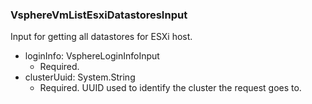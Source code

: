 ### VsphereVmListEsxiDatastoresInput
Input for getting all datastores for ESXi host.

- loginInfo: VsphereLoginInfoInput
  - Required.
- clusterUuid: System.String
  - Required. UUID used to identify the cluster the request goes to.
